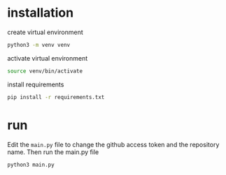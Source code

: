 # installation 
create virtual environment
```bash
python3 -m venv venv
```
activate virtual environment
```bash
source venv/bin/activate
```
install requirements
```bash
pip install -r requirements.txt
```

# run
Edit the `main.py` file to change the github access token and the repository name.
Then run the main.py file
```bash
python3 main.py
```


